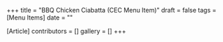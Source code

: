 +++
title = "BBQ Chicken Ciabatta (CEC Menu Item)"
draft = false
tags = [Menu Items]
date = ""

[Article]
contributors = []
gallery = []
+++